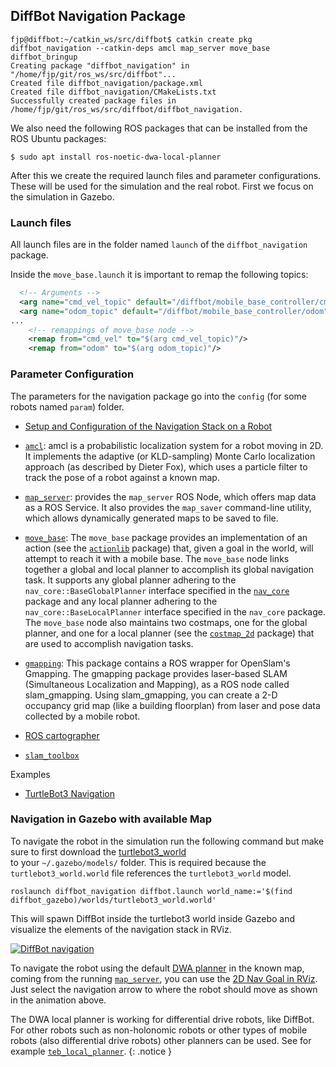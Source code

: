 ## DiffBot Navigation Package

```console
fjp@diffbot:~/catkin_ws/src/diffbot$ catkin create pkg diffbot_navigation --catkin-deps amcl map_server move_base diffbot_bringup                           
Creating package "diffbot_navigation" in "/home/fjp/git/ros_ws/src/diffbot"...
Created file diffbot_navigation/package.xml
Created file diffbot_navigation/CMakeLists.txt
Successfully created package files in /home/fjp/git/ros_ws/src/diffbot/diffbot_navigation.
```

We also need the following ROS packages that can be installed from the ROS Ubuntu packages:

```console
$ sudo apt install ros-noetic-dwa-local-planner
``` 

After this we create the required launch files and parameter configurations. These will be used for the simulation and the real robot.
First we focus on the simulation in Gazebo.

### Launch files

All launch files are in the folder named `launch` of the `diffbot_navigation` package.

Inside the `move_base.launch` it is important to remap the following topics:

```xml
  <!-- Arguments -->
  <arg name="cmd_vel_topic" default="/diffbot/mobile_base_controller/cmd_vel" />
  <arg name="odom_topic" default="/diffbot/mobile_base_controller/odom" />
...
    <!-- remappings of move_base node -->
    <remap from="cmd_vel" to="$(arg cmd_vel_topic)"/>
    <remap from="odom" to="$(arg odom_topic)"/>
``` 

### Parameter Configuration

The parameters for the navigation package go into the `config` (for some robots named `param`) folder.

- [Setup and Configuration of the Navigation Stack on a Robot](http://wiki.ros.org/navigation/Tutorials/RobotSetup)

- [`amcl`](http://wiki.ros.org/amcl?distro=noetic): amcl is a probabilistic localization system for a robot moving in 2D. 
It implements the adaptive (or KLD-sampling) Monte Carlo localization approach (as described by Dieter Fox), 
which uses a particle filter to track the pose of a robot against a known map.

- [`map_server`](http://wiki.ros.org/map_server?distro=noetic): provides the `map_server` ROS Node, which offers map data as a ROS Service. 
It also provides the `map_saver` command-line utility, which allows dynamically generated maps to be saved to file.

- [`move_base`](http://wiki.ros.org/move_base?distro=noetic): The `move_base` package provides an implementation of an action 
(see the [`actionlib`](http://www.ros.org/wiki/actionlib) package) that, given a goal in the world, will attempt to reach it with a mobile base. 
The `move_base` node links together a global and local planner to accomplish its global navigation task. 
It supports any global planner adhering to the `nav_core::BaseGlobalPlanner` interface specified in the [`nav_core`](http://www.ros.org/wiki/nav_core) package 
and any local planner adhering to the `nav_core::BaseLocalPlanner` interface specified in the `nav_core` package. 
The `move_base` node also maintains two costmaps, one for the global planner, and one for a local planner (see the [`costmap_2d`](http://www.ros.org/wiki/costmap_2d) package) 
that are used to accomplish navigation tasks.

- [`gmapping`](http://wiki.ros.org/gmapping): This package contains a ROS wrapper for OpenSlam's Gmapping. 
The gmapping package provides laser-based SLAM (Simultaneous Localization and Mapping), as a ROS node called slam_gmapping. 
Using slam_gmapping, you can create a 2-D occupancy grid map (like a building floorplan) from laser and pose data collected by a mobile robot.

- [ROS cartographer](https://github.com/cartographer-project/cartographer_ros)
- [`slam_toolbox`](https://github.com/SteveMacenski/slam_toolbox)

Examples
- [TurtleBot3 Navigation](https://github.com/ROBOTIS-GIT/turtlebot3/tree/master/turtlebot3_navigation)

### Navigation in Gazebo with available Map

To navigate the robot in the simulation run the following command but make sure to first download the 
[turtlebot3_world](https://github.com/ROBOTIS-GIT/turtlebot3_simulations/tree/master/turtlebot3_gazebo/models/turtlebot3_world)  
to your `~/.gazebo/models/` folder. This is required because the `turtlebot3_world.world` file references the `turtlebot3_world` model.


```console
roslaunch diffbot_navigation diffbot.launch world_name:='$(find diffbot_gazebo)/worlds/turtlebot3_world.world'
```

This will spawn DiffBot inside the turtlebot3 world inside Gazebo and visualize the elements of the navigation stack in RViz.

[![DiffBot navigation](https://github.com/fjp/diffbot/blob/master/docs/resources/navigation/diffbot-navigation-gazebo-turtlebot3-world-small.gif)](https://youtu.be/2SwFTrJ1Ofg)

To navigate the robot using the default [DWA planner](http://wiki.ros.org/dwa_local_planner) in the known map, 
coming from the running [`map_server`](http://wiki.ros.org/map_server), you can use the 
[2D Nav Goal in RViz](http://wiki.ros.org/navigation/Tutorials/Using%20rviz%20with%20the%20Navigation%20Stack#A2D_Nav_Goal).
Just select the navigation arrow to where the robot should move as shown in the animation above.


The DWA local planner is working for differential drive robots, like DiffBot. For other robots such as non-holonomic robots or other types of mobile robots (also differential drive robots) other planners can be used. See for example [`teb_local_planner`](http://wiki.ros.org/teb_local_planner).
{: .notice }



